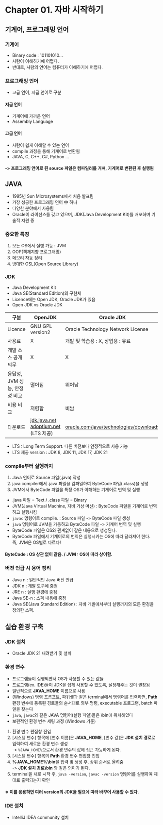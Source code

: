 # Chapter 01. 자바 시작하기
## 기계어, 프로그래밍 언어
### 기계어
- Binary code : 101101010...
- 사람이 이해하기에 어렵다.
- 반대로, 사람의 언어는 컴퓨터가 이해하기에 어렵다.
### 프로그래밍 언어
- 고급 언어, 저급 언어로 구분
#### 저급 언어
- 기계어에 가까운 언어
- Assembly Language
#### 고급 언어
- 사람이 쉽게 이해할 수 있는 언어
- compile 과정을 통해 기계어로 변환됨
- JAVA, C, C++, C#, Python ...
#### -> 프로그래밍 언어로 된 source 파일은 컴파일러를 거쳐, 기계어로 변환된 후 실행됨
## JAVA
- 1995년 Sun Microsystems에서 처음 발표됨
- 가장 성공한 프로그래밍 언어 中 하나
- 다양한 분야에서 사용됨
- Oracle이 라이선스를 갖고 있으며, JDK(Java Development Kit)를 배포하며 기술적 지원 중
### 중요한 특징
1. 모든 OS에서 실행 가능 : JVM
2. OOP(객체지향 프로그래밍)
3. 메모리 자동 정리
4. 방대한 OSL(Open Source Library)
### JDK
- Java Development Kit
- Java SE(Standard Edition)의 구현체
- Licence에는 Open JDK, Oracle JDK가 있음
- Open JDK vs Oracle JDK

| 구분 | OpenJDK | Oracle JDK |
| --- | --- | --- |
| Licence | GNU GPL version2 | Oracle Technology Network License |
| 사용료 | X | 개발 및 학습용 : X, 상업용 : 유료|
| 개발 소스 공개 의무 | X | X |
| 응답성, JVM 성능, 안정성 비교 | 떨어짐 | 뛰어남 |
| 비용 비교 | 저렴함 | 비쌈 |
| 다운로드 | [jdk.java.net](#https://jdk.java.net)<br>[adoptium.net](#https://adoptium.net) (LTS 제공) | [oracle.com/java/technologies/downloads](#https://oracle.com/java/technologies/downloads)
- LTS : Long Term Support. 다른 버전보다 안정적으로 사용 가능
- LTS 제공 version : JDK 8, JDK 11, JDK 17, JDK 21
### compile부터 실행까지
1. Java 언어로 Source 파일(.java) 작성
2. java compiler에서 .java 파일을 컴파일하여 ByteCode 파일(.class)을 생성
3. JVM에서 ByteCode 파일을 특정 OS가 이해하는 기계어로 번역 및 실행
- .java 파일 = Text / .class 파일 = Binary
- JVM(Java Virtual Machine, 자바 가상 머신) : ByteCode 파일을 기계어로 번역하고 실행시킴
- `javac` 명령어로 compile. : Source 파일 -> ByteCode 파일 생성
- `java` 명령어로 JVM을 가동하고 ByteCode 파일 -> 기계어 번역 및 실행
- ByteCode 파일은 OS와 관계없이 같은 내용으로 생성된다.
- ByteCode 파일에서 기계어로의 번역은 실행시키는 OS에 따라 달라져야 한다.<br>
즉, JVM은 OS별로 다르다!
#### ByteCode : OS 상관 없이 같음. / JVM : OS에 따라 상이함.
### 버전 언급 시 용어 정리
- Java n : 일반적인 Java 버전 언급
- JDK n : 개발 도구에 중점
- JRE n : 실행 환경에 중점
- Java SE-n : 스펙 내용에 중점
- Java SE(Java Standard Edition) : 자바 개발에서부터 실행까지의 모든 환경을 정의한 스펙.
## 실습 환경 구축
### JDK 설치
- Oracle JDK 21 내려받기 및 설치
### 환경 변수
- 프로그램들이 실행되면서 OS가 사용할 수 있는 값들
- 프로그램(ex. IDE)들이 JDK을 쉽게 사용할 수 있도록, 설정해주는 것이 권장됨
- 일반적으로 **JAVA_HOME** 이름으로 사용
- (Windows) 명령 프롬프트, 파워쉘과 같은 terminal에서 명령어를 입력하면, **Path** 환경 변수에 등록된 경로들의 순서대로 외부 명령, executable 프로그램, batch 파일을 찾는다
- `java`, `javac`와 같은 JAVA 명령어(실행 파일)들은 \bin에 위치해있다
- 보편적인 환경 변수 세팅 과정 (Windows 기준)
1. 환경 변수 편집창 진입
2. [시스템 변수] 항목에 [변수 이름]은 **JAVA_HOME**, [변수 값]은 **JDK 설치 경로**로 입력하여 새로운 환경 변수 생성
<br>-> `%JAVA_HOME%`으로서 환경 변수의 값에 접근 가능하게 된다.
3. [시스템 변수] 항목의 **Path** 환경 변수 편집창 진입
4. **%JAVA_HOME%\bin**을 입력 및 생성 후, 상위 순서로 올려줌
<br>-> **JDK 설치 경로\bin** 와 같은 의미가 된다.
5. terminal을 새로 시작 후, `java -version`, `javac -version` 명령어를 실행하여 제대로 출력되는지 확인
#### ※ 이를 응용하면 여러 version의 JDK을 필요에 따라 바꾸어 사용할 수 있다.
### IDE 설치
- IntelliJ IDEA community 설치